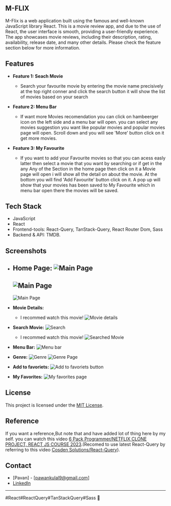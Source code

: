 ## M-FLIX
M-Flix is a web application built using the famous and well-known JavaScript library React. This is a movie review app, and due to the use of React, the user interface is smooth, providing a user-friendly experience. The app showcases movie reviews, including their description, rating, availability, release date, and many other details. Please check the feature section below for more information.

## Features

- **Feature 1: Seach Movie**
  - Search your favourite movie by entering the movie name precisively at the top right conner and click the search button it will show the list of movies based on your search

- **Feature 2: Menu Bar**
  - If want more Movies recomendation you can click on hambeerger icon on the left side and a menu bar will open. you can select any movies suggestion you want like popular movies and popular movies page will open. Scroll down and you will see 'More' button click on it get more movies.

- **Feature 3: My Favourite**
  - If you want to add your Favourite movies so that you can acess easly latter then select a movie that you want by searching or if get in the any Any of the Section in the home page then click on it a Movie page will open i will show all the detail on about the movie. At the bottom you will find 'Add Favourite' button click on it. A pop up will show that your movies has been saved to My Favourite which in menu bar open there the movies will be saved.

## Tech Stack

- JavaScript
- React
- Frontend-tools: React-Query, TanStack-Query, React Router Dom, Sass
- Backend & API: TMDB.

## Screenshots

- **Home Page:**
  ![Main Page](https://res.cloudinary.com/dnh2skxdh/image/upload/v1702104515/M-Flix/home_page_1_libb4e.png)
  - 
  ![Main Page](https://res.cloudinary.com/dnh2skxdh/image/upload/v1702104608/M-Flix/home_page_2_nhrlho.png)
  -
  ![Main Page](https://res.cloudinary.com/dnh2skxdh/image/upload/v1702104619/M-Flix/home_page_3_gwinhj.png)

- **Movie Details:**
  - I recommed watch this movie!
  ![Movie details](https://res.cloudinary.com/dnh2skxdh/image/upload/v1702104938/M-Flix/movie_details_go5xkt.png)

- **Search Movie:**
  ![Search](https://res.cloudinary.com/dnh2skxdh/image/upload/v1702105191/M-Flix/search_lc9hji.png)
  - I recommed watch this movie!
  ![Searched Movie](https://res.cloudinary.com/dnh2skxdh/image/upload/v1702105213/M-Flix/kantara_ejkwmc.png)

- **Menu Bar:**
  ![Menu bar](https://res.cloudinary.com/dnh2skxdh/image/upload/v1702105528/M-Flix/menu_bar_xjybzt.png)

- **Genre:**
  ![Genre](https://res.cloudinary.com/dnh2skxdh/image/upload/v1702105629/M-Flix/genre_pehxd9.png)
  ![Genre Page](https://res.cloudinary.com/dnh2skxdh/image/upload/v1702105696/M-Flix/genres_a2yof2.png)
  
- **Add to favoriets:**
  ![Add to favoriets button](https://res.cloudinary.com/dnh2skxdh/image/upload/v1702105874/M-Flix/add_to_fav_zu8wwc.png)

- **My Favorites:**
  ![My favorites page](https://res.cloudinary.com/dnh2skxdh/image/upload/v1702105980/M-Flix/my_favList_qjtqnh.png)

## License

This project is licensed under the [MIT License](LICENSE).

## Reference

If you want a reference,But note that and have added lot of thing here by my self. you can watch this video [6 Pack Programmer/NETFLIX CLONE PROJECT, REACT JS COURSE 2023]([https://www.youtube.com/watch?v=fdcruaIiQxc](https://youtu.be/Y11HewNi3xc?si=FeiqLVhRtNxydTC7)).(Recomed to use latest React-Query by referring to this video [Cosden Solutions/React-Query]([https://www.youtube.com/watch?v=pBgQhZcQxMw](https://youtu.be/8K1N3fE-cDs?si=r1H81sWyo401-AB9))).

## Contact

- [Pavan] - [pawankulal9@gmail.com]
- [LinkedIn](https://www.linkedin.com/in/pavan-kulal-0a105b268/)

---
#React#ReactQuery#TanStackQuery#Sass 🚀